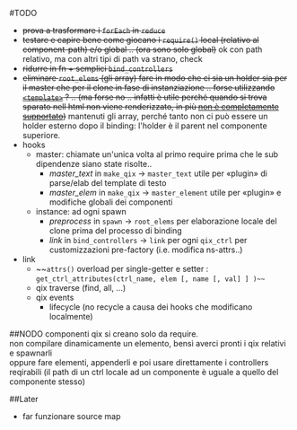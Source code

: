 #TODO

+ ~~prova a trasformare i `forEach` in `reduce`~~
+ ~~testare e capire bene come giocano i `require()` local (relativo al component-path) e/o global .. (ora sono solo global)~~ ok con path relativo, ma con altri tipi di path va strano, check
+ ~~ridurre in fn + semplici `bind_controllers`~~
+ ~~eliminare `root_elems` (gli array) fare in modo che ci sia un holder sia per il master che per il clone in fase di instanziazione .. forse utilizzando [`<template>`](https://developer.mozilla.org/it/docs/Web/HTML/Element/template) ? .. (ma forse no .. infatti è utile perché quando si trova sparato nell html non viene renderizzato, in più [non è completamente supportato](http://caniuse.com/#feat=template))~~ mantenuti gli array, perché tanto non ci può essere un holder esterno dopo il binding: l'holder è il parent nel componente superiore.  
+ hooks
  + master: chiamate un'unica volta al primo require prima che le sub dipendenze siano state risolte..
    + *master_text* in `make_qix` -> `master_text`  utile per «plugin» di parse/elab del template di testo
    + *master_elem* in `make_qix` -> `master_element` utile per «plugin» e modifiche globali dei componenti
  + instance: ad ogni spawn
    + *preprocess* in `spawn` -> `root_elems` per elaborazione locale del clone prima del processo di binding
    + *link* in `bind_controllers` -> `link` per ogni `qix_ctrl` per customizzazioni pre-factory (i.e. modifica ns-attrs..)
+ link
  + ~~`attrs()` overload per single-getter e setter : `get_ctrl_attributes(ctrl_name, elem [, name [, val] ] )~~` 
  + qix traverse (find, all, ...)
  + qix events
    + lifecycle (no recycle a causa dei hooks che modificano localmente)

##NODO
componenti qix si creano solo da require.  
non compilare dinamicamente un elemento, bensì averci pronti i qix relativi e spawnarli  
oppure fare elementi, appenderli e poi usare direttamente i controllers reqirabili (il path di un ctrl locale ad un componente è uguale a quello del componente stesso) 

##Later
+ far funzionare source map 

